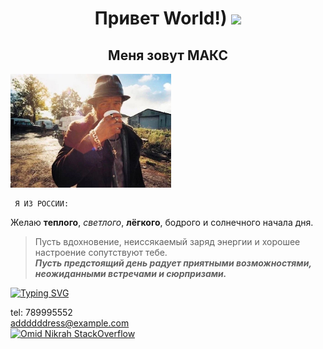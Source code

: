 
<h1 align="center">Привет World!)  <a target="_blank" > </a> 
<img src="https://github.com/blackcater/blackcater/raw/main/images/Hi.gif" height="92"/></h1>

<h2 align="center"> Меня зовут МАКС </h2>

<img src="foto.png"  height="182" alt="morning">  

     Я ИЗ РОССИИ: 
      
Желаю **теплого**, *светлого*, **лёгкого**, бодрого и солнечного начала
дня.  
>Пусть вдохновение, неиссякаемый заряд энергии и хорошее настроение сопутствуют тебе.  
>***Пусть предстоящий день радует приятными возможностями, неожиданными встречами и сюрпризами.***  


[![Typing SVG](https://readme-typing-svg.herokuapp.com?color=%FFC0CB&lines=My+contacts+here)](https://git.io/typing-svg)  

tel: 789995552  
<addddddress@example.com>  
[![Omid Nikrah StackOverflow](https://github-readme-stackoverflow.vercel.app/?userID=21073442&theme=dark)](https://stackoverflow.com/users/21073442/max-d?tab=profile)
